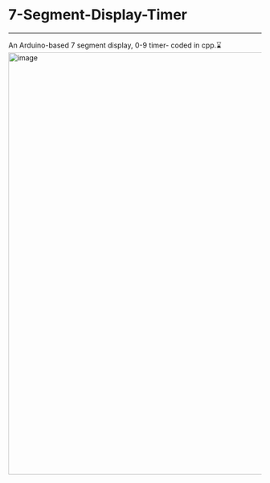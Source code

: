 # 7-Segment-Display-Timer
<hr>
An Arduino-based 7 segment display, 0-9 timer- coded in cpp.⌛<br>
<img width="839" alt="image" src="https://github.com/laxitajain/7-Segment-Display-Timer/assets/87566518/bfebc679-1a05-4fbe-aaa8-841f42d8ac81">

